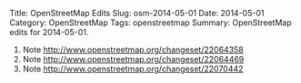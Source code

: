 Title: OpenStreetMap Edits
Slug: osm-2014-05-01
Date: 2014-05-01
Category: OpenStreetMap
Tags: openstreetmap
Summary: OpenStreetMap edits for 2014-05-01.

1. Note
http://www.openstreetmap.org/changeset/22064358
2. Note
http://www.openstreetmap.org/changeset/22064469
3. Note
http://www.openstreetmap.org/changeset/22070442
